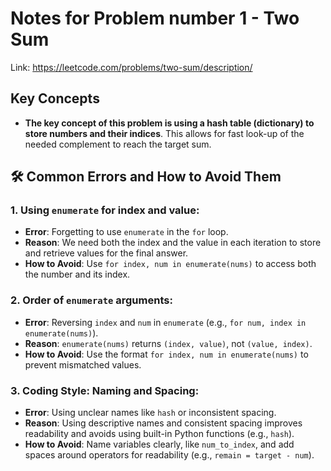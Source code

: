 # Notes for Problem number 1 - Two Sum

Link: https://leetcode.com/problems/two-sum/description/

## Key Concepts
- **The key concept of this problem is using a hash table (dictionary) to store numbers and their indices**. This allows for fast look-up of the needed complement to reach the target sum.

## 🛠️ Common Errors and How to Avoid Them

### 1. Using `enumerate` for index and value:
- **Error**: Forgetting to use `enumerate` in the `for` loop.
- **Reason**: We need both the index and the value in each iteration to store and retrieve values for the final answer.
- **How to Avoid**: Use `for index, num in enumerate(nums)` to access both the number and its index.

### 2. Order of `enumerate` arguments:
- **Error**: Reversing `index` and `num` in `enumerate` (e.g., `for num, index in enumerate(nums)`).
- **Reason**: `enumerate(nums)` returns `(index, value)`, not `(value, index)`.
- **How to Avoid**: Use the format `for index, num in enumerate(nums)` to prevent mismatched values.

### 3. Coding Style: Naming and Spacing:
- **Error**: Using unclear names like `hash` or inconsistent spacing.
- **Reason**: Using descriptive names and consistent spacing improves readability and avoids using built-in Python functions (e.g., `hash`).
- **How to Avoid**: Name variables clearly, like `num_to_index`, and add spaces around operators for readability (e.g., `remain = target - num`).
